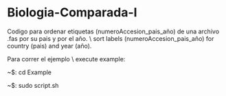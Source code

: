 # Biologia-Comparada-I

Codigo para ordenar etiquetas (numeroAccesion_pais_año) de una archivo .fas por su pais y por el año. \\
 sort labels (numeroAccesion_pais_año) for country (pais) and year (año).

Para correr el ejemplo \\
execute example:

~$: cd Example 

~$: sudo script.sh
